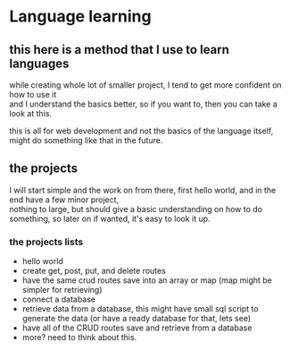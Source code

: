 # Language learning

## this here is a method that I use to learn languages

while creating whole lot of smaller project, I tend to get more confident on how to use it  
and I understand the basics better, so if you want to, then you can take a look at this.

this is all for web development and not the basics of the language itself, might do something like that in the future.

## the projects

I will start simple and the work on from there, first hello world, and in the end have a few minor project,  
nothing to large, but should give a basic understanding on how to do something, so later on if wanted, it's easy to look it up.

### the projects lists

- hello world
- create get, post, put, and delete routes
- have the same crud routes save into an array or map (map might be simpler for retrieving)
- connect a database
- retrieve data from a database, this might have small sql script to generate the data (or have a ready database for that, lets see)
- have all of the CRUD routes save and retrieve from a database
- more? need to think about this.
